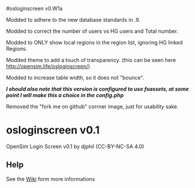 #osloginscreen v0.W1a

Modded to adhere to the new database standards in .9.

Modded to correct the number of users vs HG users and Total number.

Modded to ONLY show local regions in the region list, ignoring HG linked Regions.

Modded theme to add a touch of transparency. (this can be seen here http://opensim.life/osloginscreen/)

Modded to increase table width, so it does not "bounce".


***I should also note that this version is configured to use fsassets, at some point I will make this a choice in the config.php***


Removed the "fork me on github" corrner image, just for usability sake.



# osloginscreen v0.1
OpenSim Login Screen v0.1 by djphil (CC-BY-NC-SA 4.0)

## Help
See the <a href="https://github.com/djphil/osloginscreen/wiki">Wiki</a> form more informations